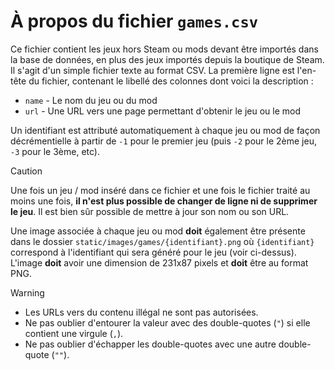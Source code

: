 # À propos du fichier `games.csv`

Ce fichier contient les jeux hors Steam ou mods devant être importés dans la base de données, en plus des jeux importés
depuis la boutique de Steam. Il s'agit d'un simple fichier texte au format CSV. La première ligne est l'en-tête du
fichier, contenant le libellé des colonnes dont voici la description :

  - `name` - Le nom du jeu ou du mod
  - `url` - Une URL vers une page permettant d'obtenir le jeu ou le mod

Un identifiant est attributé automatiquement à chaque jeu ou mod de façon décrémentielle à partir de `-1` pour le premier
jeu (puis `-2` pour le 2ème jeu, `-3` pour le 3ème, etc).

> [!CAUTION]
> Une fois un jeu / mod inséré dans ce fichier et une fois le fichier traité au moins une fois, **il n'est plus possible
> de changer de ligne ni de supprimer le jeu**. Il est bien sûr possible de mettre à jour son nom ou son URL.

Une image associée à chaque jeu ou mod **doit** également être présente dans le dossier `static/images/games/{identifiant}.png`
où `{identifiant}` correspond à l'identifiant qui sera généré pour le jeu (voir ci-dessus). L'image  **doit** avoir une
dimension de 231x87 pixels et **doit** être au format PNG.

> [!WARNING]
>   - Les URLs vers du contenu illégal ne sont pas autorisées.
>   - Ne pas oublier d'entourer la valeur avec des double-quotes (`"`) si elle contient une virgule (`,`).
>   - Ne pas oublier d'échapper les double-quotes avec une autre double-quote (`""`).